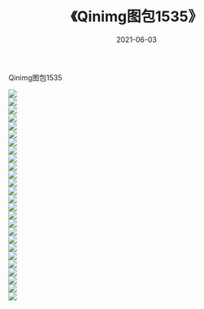 ﻿---
layout: post
title:  《Qinimg图包1535》
date:   2021-06-03
img: http://imgx.orgx.ga/Qinimg图包/Qinimg图包1535/000.jpg
categories: [美女, 清纯, 唯美]
---

Qinimg图包1535

 ![](http://imgx.orgx.ga/Qinimg图包/Qinimg图包1535/001.jpg) <br>![](http://imgx.orgx.ga/Qinimg图包/Qinimg图包1535/002.jpg) <br>![](http://imgx.orgx.ga/Qinimg图包/Qinimg图包1535/003.jpg) <br>![](http://imgx.orgx.ga/Qinimg图包/Qinimg图包1535/004.jpg) <br>![](http://imgx.orgx.ga/Qinimg图包/Qinimg图包1535/005.jpg) <br>![](http://imgx.orgx.ga/Qinimg图包/Qinimg图包1535/006.jpg) <br>![](http://imgx.orgx.ga/Qinimg图包/Qinimg图包1535/007.jpg) <br>![](http://imgx.orgx.ga/Qinimg图包/Qinimg图包1535/008.jpg) <br>![](http://imgx.orgx.ga/Qinimg图包/Qinimg图包1535/009.jpg) <br>![](http://imgx.orgx.ga/Qinimg图包/Qinimg图包1535/010.jpg) <br>![](http://imgx.orgx.ga/Qinimg图包/Qinimg图包1535/011.jpg) <br>![](http://imgx.orgx.ga/Qinimg图包/Qinimg图包1535/012.jpg) <br>![](http://imgx.orgx.ga/Qinimg图包/Qinimg图包1535/013.jpg) <br>![](http://imgx.orgx.ga/Qinimg图包/Qinimg图包1535/014.jpg) <br>![](http://imgx.orgx.ga/Qinimg图包/Qinimg图包1535/015.jpg) <br>![](http://imgx.orgx.ga/Qinimg图包/Qinimg图包1535/016.jpg) <br>![](http://imgx.orgx.ga/Qinimg图包/Qinimg图包1535/017.jpg) <br>![](http://imgx.orgx.ga/Qinimg图包/Qinimg图包1535/018.jpg) <br>![](http://imgx.orgx.ga/Qinimg图包/Qinimg图包1535/019.jpg) <br>![](http://imgx.orgx.ga/Qinimg图包/Qinimg图包1535/020.jpg) <br>![](http://imgx.orgx.ga/Qinimg图包/Qinimg图包1535/021.jpg) <br>![](http://imgx.orgx.ga/Qinimg图包/Qinimg图包1535/022.jpg) <br>![](http://imgx.orgx.ga/Qinimg图包/Qinimg图包1535/023.jpg) <br>![](http://imgx.orgx.ga/Qinimg图包/Qinimg图包1535/024.jpg) <br>![](http://imgx.orgx.ga/Qinimg图包/Qinimg图包1535/025.jpg) <br>![](http://imgx.orgx.ga/Qinimg图包/Qinimg图包1535/026.jpg) <br>